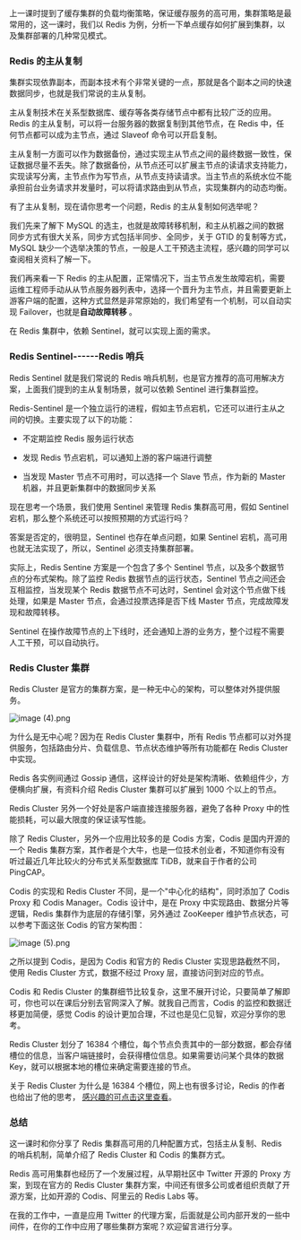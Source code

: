上一课时提到了缓存集群的负载均衡策略，保证缓存服务的高可用，集群策略是最常用的，这一课时，我们以 Redis 为例，分析一下单点缓存如何扩展到集群，以及集群部署的几种常见模式。

### Redis 的主从复制

集群实现依靠副本，而副本技术有个非常关键的一点，那就是各个副本之间的快速数据同步，也就是我们常说的主从复制。

主从复制技术在关系型数据库、缓存等各类存储节点中都有比较广泛的应用。Redis 的主从复制，可以将一台服务器的数据复制到其他节点，在 Redis 中，任何节点都可以成为主节点，通过 Slaveof 命令可以开启复制。

主从复制一方面可以作为数据备份，通过实现主从节点之间的最终数据一致性，保证数据尽量不丢失。除了数据备份，从节点还可以扩展主节点的读请求支持能力，实现读写分离，主节点作为写节点，从节点支持读请求。当主节点的系统水位不能承担前台业务请求并发量时，可以将请求路由到从节点，实现集群内的动态均衡。

有了主从复制，现在请你思考一个问题，Redis 的主从复制如何选举呢？

我们先来了解下 MySQL 的选主，也就是故障转移机制，和主从机器之间的数据同步方式有很大关系，同步方式包括半同步、全同步，关于 GTID 的复制等方式，MySQL 缺少一个选举决策的节点，一般是人工干预选主流程，感兴趣的同学可以查阅相关资料了解一下。

我们再来看一下 Redis 的主从配置，正常情况下，当主节点发生故障宕机，需要运维工程师手动从从节点服务器列表中，选择一个晋升为主节点，并且需要更新上游客户端的配置，这种方式显然是非常原始的，我们希望有一个机制，可以自动实现 Failover，也就是**自动故障转移** 。

在 Redis 集群中，依赖 Sentinel，就可以实现上面的需求。

### Redis Sentinel------Redis 哨兵

Redis Sentinel 就是我们常说的 Redis 哨兵机制，也是官方推荐的高可用解决方案，上面我们提到的主从复制场景，就可以依赖 Sentinel 进行集群监控。

Redis-Sentinel 是一个独立运行的进程，假如主节点宕机，它还可以进行主从之间的切换。主要实现了以下的功能：

* 不定期监控 Redis 服务运行状态

* 发现 Redis 节点宕机，可以通知上游的客户端进行调整

* 当发现 Master 节点不可用时，可以选择一个 Slave 节点，作为新的 Master 机器，并且更新集群中的数据同步关系

现在思考一个场景，我们使用 Sentinel 来管理 Redis 集群高可用，假如 Sentinel 宕机，那么整个系统还可以按照预期的方式运行吗？

答案是否定的，很明显，Sentinel 也存在单点问题，如果 Sentinel 宕机，高可用也就无法实现了，所以，Sentinel 必须支持集群部署。

实际上，Redis Sentine 方案是一个包含了多个 Sentinel 节点，以及多个数据节点的分布式架构。除了监控 Redis 数据节点的运行状态，Sentinel 节点之间还会互相监控，当发现某个 Redis 数据节点不可达时，Sentinel 会对这个节点做下线处理，如果是 Master 节点，会通过投票选择是否下线 Master 节点，完成故障发现和故障转移。

Sentinel 在操作故障节点的上下线时，还会通知上游的业务方，整个过程不需要人工干预，可以自动执行。

### Redis Cluster 集群

Redis Cluster 是官方的集群方案，是一种无中心的架构，可以整体对外提供服务。

![image (4).png](https://s0.lgstatic.com/i/image/M00/41/4E/CgqCHl8035SAXAiyAAMJUMzoREI936.png)

为什么是无中心呢？因为在 Redis Cluster 集群中，所有 Redis 节点都可以对外提供服务，包括路由分片、负载信息、节点状态维护等所有功能都在 Redis Cluster 中实现。

Redis 各实例间通过 Gossip 通信，这样设计的好处是架构清晰、依赖组件少，方便横向扩展，有资料介绍 Redis Cluster 集群可以扩展到 1000 个以上的节点。

Redis Cluster 另外一个好处是客户端直接连接服务器，避免了各种 Proxy 中的性能损耗，可以最大限度的保证读写性能。

除了 Redis Cluster，另外一个应用比较多的是 Codis 方案，Codis 是国内开源的一个 Redis 集群方案，其作者是个大牛，也是一位技术创业者，不知道你有没有听过最近几年比较火的分布式关系型数据库 TiDB，就来自于作者的公司 PingCAP。

Codis 的实现和 Redis Cluster 不同，是一个"中心化的结构"，同时添加了 Codis Proxy 和 Codis Manager。Codis 设计中，是在 Proxy 中实现路由、数据分片等逻辑，Redis 集群作为底层的存储引擎，另外通过 ZooKeeper 维护节点状态，可以参考下面这张 Codis 的官方架构图：

![image (5).png](https://s0.lgstatic.com/i/image/M00/41/43/Ciqc1F80356AC3hsAAGOBK6892o262.png)

之所以提到 Codis，是因为 Codis 和官方的 Redis Cluster 实现思路截然不同，使用 Redis Cluster 方式，数据不经过 Proxy 层，直接访问到对应的节点。

Codis 和 Redis Cluster 的集群细节比较复杂，这里不展开讨论，只要简单了解即可，你也可以在课后分别去官网深入了解。就我自己而言，Codis 的监控和数据迁移更加简便，感觉 Codis 的设计更加合理，不过也是见仁见智，欢迎分享你的思考。

Redis Cluster 划分了 16384 个槽位，每个节点负责其中的一部分数据，都会存储槽位的信息，当客户端链接时，会获得槽位信息。如果需要访问某个具体的数据 Key，就可以根据本地的槽位来确定需要连接的节点。

关于 Redis Cluster 为什么是 16384 个槽位，网上也有很多讨论，Redis 的作者也给出了他的思考， [感兴趣的可点击这里查看](https://github.com/antirez/redis/issues/2576)。

### 总结

这一课时和你分享了 Redis 集群高可用的几种配置方式，包括主从复制、Redis 的哨兵机制，简单介绍了 Redis Cluster 和 Codis 的集群方式。

Redis 高可用集群也经历了一个发展过程，从早期社区中 Twitter 开源的 Proxy 方案，到现在官方的 Redis Cluster 集群方案，中间还有很多公司或者组织贡献了开源方案，比如开源的 Codis、阿里云的 Redis Labs 等。

在我的工作中，一直是应用 Twitter 的代理方案，后面就是公司内部开发的一些中间件，在你的工作中应用了哪些集群方案呢？欢迎留言进行分享。
